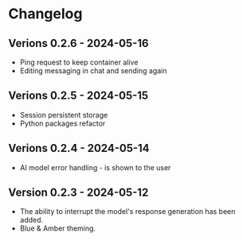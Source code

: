 # Changelog

## Verions 0.2.6 - 2024-05-16

* Ping request to keep container alive
* Editing messaging in chat and sending again

## Verions 0.2.5 - 2024-05-15

* Session persistent storage
* Python packages refactor

## Verions 0.2.4 - 2024-05-14

* AI model error handling - is shown to the user

## Version 0.2.3 - 2024-05-12

* The ability to interrupt the model's response generation has been added.
* Blue & Amber theming.
